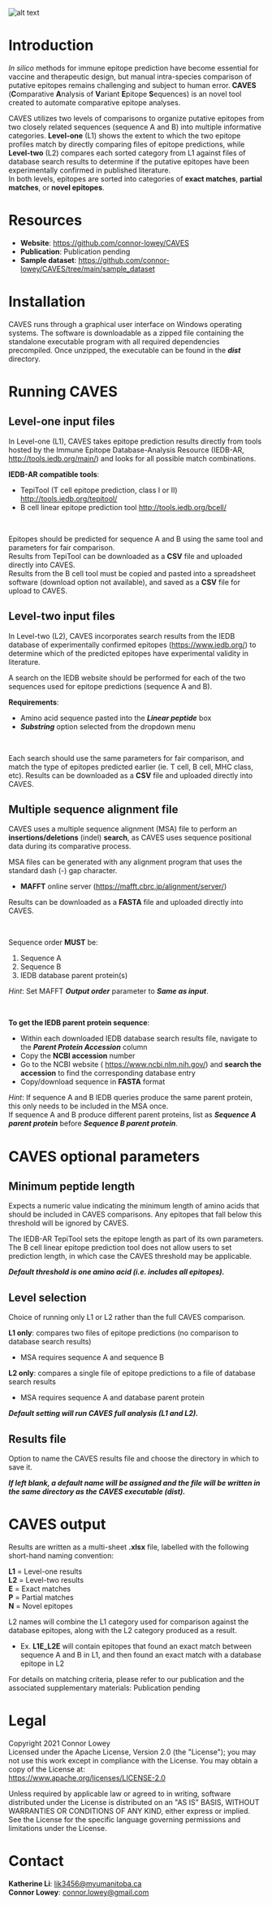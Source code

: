 ![alt text](https://github.com/connor-lowey/CAVES/blob/main/caves_logo.png)

# Introduction
*In silico* methods for immune epitope prediction have become essential for vaccine and therapeutic design, but manual intra-species comparison of putative epitopes remains challenging and subject to human error. **CAVES** (**C**omparative **A**nalysis of **V**ariant **E**pitope **S**equences) is an novel tool created to automate comparative epitope analyses. 

CAVES utilizes two levels of comparisons to organize putative epitopes from two closely related sequences (sequence A and B) into multiple informative categories. **Level-one** (L1) shows the extent to which the two epitope profiles match by directly comparing files of epitope predictions, while **Level-two** (L2) compares each sorted category from L1 against files of database search results to determine if the putative epitopes have been experimentally confirmed in published literature.  
In both levels, epitopes are sorted into categories of **exact matches**, **partial matches**, or **novel epitopes**.

# Resources
* **Website**: https://github.com/connor-lowey/CAVES
* **Publication**: Publication pending
* **Sample dataset**: https://github.com/connor-lowey/CAVES/tree/main/sample_dataset

# Installation
CAVES runs through a graphical user interface on Windows operating systems. The software is downloadable as a zipped file containing the standalone executable program with all required dependencies precompiled. Once unzipped, the executable can be found in the ***dist*** directory.

# Running CAVES
## Level-one input files
In Level-one (L1), CAVES takes epitope prediction results directly from tools hosted by the Immune Epitope Database-Analysis Resource (IEDB-AR, http://tools.iedb.org/main/) and looks for all possible match combinations. 

**IEDB-AR compatible tools**:
* TepiTool (T cell epitope prediction, class I or II) http://tools.iedb.org/tepitool/
* B cell linear epitope prediction tool http://tools.iedb.org/bcell/
&nbsp;

&nbsp;

Epitopes should be predicted for sequence A and B using the same tool and parameters for fair comparison.  
Results from TepiTool can be downloaded as a **CSV** file and uploaded directly into CAVES.  
Results from the B cell tool must be copied and pasted into a spreadsheet software (download option not available), and saved as a **CSV** file for upload to CAVES.

## Level-two input files
In Level-two (L2), CAVES incorporates search results from the IEDB database of experimentally confirmed epitopes (https://www.iedb.org/) to determine which of the predicted epitopes have experimental validity in literature. 

A search on the IEDB website should be performed for each of the two sequences used for epitope predictions (sequence A and B). 

**Requirements**:
* Amino acid sequence pasted into the ***Linear peptide*** box 
* ***Substring*** option selected from the dropdown menu
&nbsp;

&nbsp;

Each search should use the same parameters for fair comparison, and match the type of epitopes predicted earlier (ie. T cell, B cell, MHC class, etc).
Results can be downloaded as a **CSV** file and uploaded directly into CAVES.

## Multiple sequence alignment file
CAVES uses a multiple sequence alignment (MSA) file to perform an **insertions/deletions** (indel) **search**, as CAVES uses sequence positional data during its comparative process. 

MSA files can be generated with any alignment program that uses the standard dash (-) gap character.
* **MAFFT** online server (https://mafft.cbrc.jp/alignment/server/)  

Results can be downloaded as a **FASTA** file and uploaded directly into CAVES.
&nbsp;

&nbsp;

Sequence order **MUST** be:
1. Sequence A
2. Sequence B
3. IEDB database parent protein(s)

*Hint*: Set MAFFT ***Output order*** parameter to ***Same as input***.
&nbsp;

&nbsp;

**To get the IEDB parent protein sequence**:  
* Within each downloaded IEDB database search results file, navigate to the ***Parent Protein Accession*** column
* Copy the **NCBI accession** number
* Go to the NCBI website ( https://www.ncbi.nlm.nih.gov/)  and **search the accession** to find the corresponding database entry
* Copy/download sequence in **FASTA** format

	
*Hint*: If sequence A and B IEDB queries produce the same parent protein, this only needs to be included in the MSA once.  
If sequence A and B produce different parent proteins, list as ***Sequence A parent protein*** before ***Sequence B parent protein***.

# CAVES optional parameters
## Minimum peptide length
Expects a numeric value indicating the minimum length of amino acids that should be included in CAVES comparisons. Any epitopes that fall below this threshold will be ignored by CAVES.

The IEDB-AR TepiTool sets the epitope length as part of its own parameters.  
The B cell linear epitope prediction tool does not allow users to set prediction length, in which case the CAVES threshold may be applicable.

***Default threshold is one amino acid (i.e. includes all epitopes).***

## Level selection
Choice of running only L1 or L2 rather than the full CAVES comparison.

**L1 only**: compares two files of epitope predictions (no comparison to database search results)
* MSA requires sequence A and sequence B
	
**L2 only**: compares a single file of epitope predictions to a file of database search results
* MSA requires sequence A and database parent protein

***Default setting will run CAVES full analysis (L1 and L2).***

## Results file
Option to name the CAVES results file and choose the directory in which to save it. 

***If left blank, a default name will be assigned and the file will be written in the same directory as the CAVES executable (dist).***

# CAVES output
Results are written as a multi-sheet **.xlsx** file, labelled with the following short-hand naming convention:

**L1** = Level-one results  
**L2** = Level-two results  
**E** = Exact matches  
**P** = Partial matches  
**N** = Novel epitopes  

L2 names will combine the L1 category used for comparison against the database epitopes, along with the L2 category produced as a result.
* Ex. **L1E_L2E** will contain epitopes that found an exact match between sequence A and B in L1, and then found an exact match with a database epitope in L2

For details on matching criteria, please refer to our publication and the associated supplementary materials: Publication pending

# Legal
Copyright 2021 Connor Lowey   
Licensed under the Apache License, Version 2.0 (the "License"); you may not use this work except in compliance with the License. You may obtain a copy of the License at:  
https://www.apache.org/licenses/LICENSE-2.0 

Unless required by applicable law or agreed to in writing, software distributed under the License is distributed on an "AS IS" BASIS, WITHOUT WARRANTIES OR CONDITIONS OF ANY KIND, either express or implied. See the License for the specific language governing permissions and limitations under the License.

# Contact
**Katherine Li**: lik3456@myumanitoba.ca  
**Connor Lowey**: connor.lowey@gmail.com
